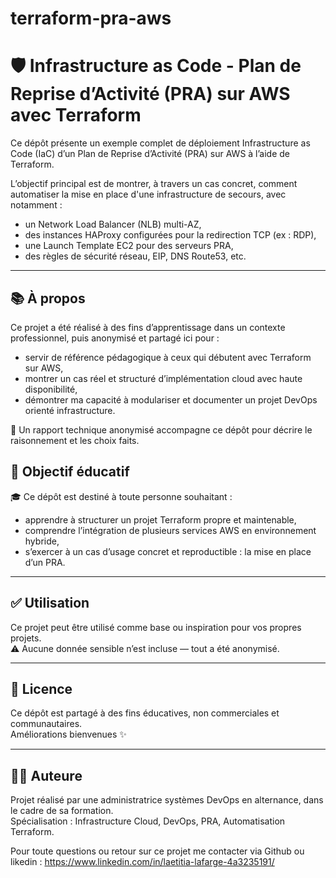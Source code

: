 # terraform-pra-aws

# 🛡️ Infrastructure as Code - Plan de Reprise d’Activité (PRA) sur AWS avec Terraform

Ce dépôt présente un exemple complet de déploiement Infrastructure as Code (IaC) d’un Plan de Reprise d’Activité (PRA) sur AWS à l’aide de Terraform.

L’objectif principal est de montrer, à travers un cas concret, comment automatiser la mise en place d'une infrastructure de secours, avec notamment :
- un Network Load Balancer (NLB) multi-AZ,
- des instances HAProxy configurées pour la redirection TCP (ex : RDP),
- une Launch Template EC2 pour des serveurs PRA,
- des règles de sécurité réseau, EIP, DNS Route53, etc.

---

## 📚 À propos

Ce projet a été réalisé à des fins d’apprentissage dans un contexte professionnel, puis anonymisé et partagé ici pour :
- servir de référence pédagogique à ceux qui débutent avec Terraform sur AWS,
- montrer un cas réel et structuré d’implémentation cloud avec haute disponibilité,
- démontrer ma capacité à modulariser et documenter un projet DevOps orienté infrastructure.

📄 Un rapport technique anonymisé accompagne ce dépôt pour décrire le raisonnement et les choix faits.



## 🚀 Objectif éducatif

🎓 Ce dépôt est destiné à toute personne souhaitant :
- apprendre à structurer un projet Terraform propre et maintenable,
- comprendre l’intégration de plusieurs services AWS en environnement hybride,
- s’exercer à un cas d’usage concret et reproductible : la mise en place d’un PRA.

---

## ✅ Utilisation

Ce projet peut être utilisé comme base ou inspiration pour vos propres projets.  
⚠️ Aucune donnée sensible n’est incluse — tout a été anonymisé.

---

## 🪪 Licence

Ce dépôt est partagé à des fins éducatives, non commerciales et communautaires.  
Améliorations bienvenues ✨

---

## 🙋‍♀️ Auteure

Projet réalisé par une administratrice systèmes DevOps en alternance, dans le cadre de sa formation.  
Spécialisation : Infrastructure Cloud, DevOps, PRA, Automatisation Terraform.

Pour toute questions ou retour sur ce projet me contacter via Github ou likedin : https://www.linkedin.com/in/laetitia-lafarge-4a3235191/
